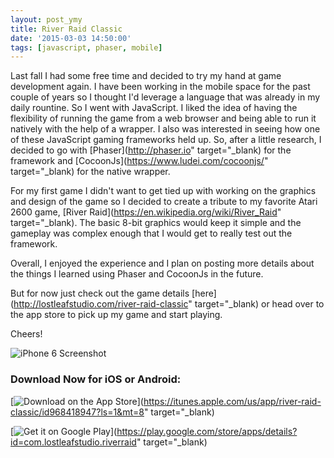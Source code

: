 ```yaml
---
layout: post_ymy
title: River Raid Classic
date: '2015-03-03 14:50:00'
tags: [javascript, phaser, mobile]
---
```


Last fall I had some free time and decided to try my hand at game development again. I have been working in the mobile space for the past couple of years so I thought I'd leverage a language that was already in my daily rountine. So I went with JavaScript. I liked the idea of having the flexibility of running the game from a web browser and being able to run it natively with the help of a wrapper. I also was interested in seeing how one of these JavaScript gaming frameworks held up.  So, after a little research, I decided to go with [Phaser](http://phaser.io" target="_blank) for the framework and [CocoonJs](https://www.ludei.com/cocoonjs/" target="_blank) for the native wrapper.

For my first game I didn't want to get tied up with working on the graphics and design of the game so I decided to create a tribute to my favorite Atari 2600 game, [River Raid](https://en.wikipedia.org/wiki/River_Raid" target="_blank). The basic 8-bit graphics would keep it simple and the gameplay was complex enough that I would get to really test out the framework.

Overall, I enjoyed the experience and I plan on posting more details about the things I learned using Phaser and CocoonJs in the future.

But for now just check out the game details [here](http://lostleafstudio.com/river-raid-classic" target="_blank) or head over to the app store to pick up my game and start playing. 

Cheers!

![iPhone 6 Screenshot](/content/images/projects/river-raid-classic-iphone6.png)

### Download Now for iOS or Android:
[![Download on the App Store](/content/images/projects/app-store-badge.png")](https://itunes.apple.com/us/app/river-raid-classic/id968418947?ls=1&mt=8" target="_blank)

[![Get it on Google Play](/content/images/projects/google-play-badge.png)](https://play.google.com/store/apps/details?id=com.lostleafstudio.riverraid" target="_blank)


